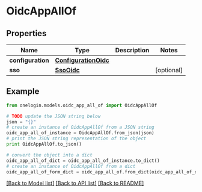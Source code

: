 # OidcAppAllOf


## Properties
Name | Type | Description | Notes
------------ | ------------- | ------------- | -------------
**configuration** | [**ConfigurationOidc**](ConfigurationOidc.md) |  | 
**sso** | [**SsoOidc**](SsoOidc.md) |  | [optional] 

## Example

```python
from onelogin.models.oidc_app_all_of import OidcAppAllOf

# TODO update the JSON string below
json = "{}"
# create an instance of OidcAppAllOf from a JSON string
oidc_app_all_of_instance = OidcAppAllOf.from_json(json)
# print the JSON string representation of the object
print OidcAppAllOf.to_json()

# convert the object into a dict
oidc_app_all_of_dict = oidc_app_all_of_instance.to_dict()
# create an instance of OidcAppAllOf from a dict
oidc_app_all_of_form_dict = oidc_app_all_of.from_dict(oidc_app_all_of_dict)
```
[[Back to Model list]](../README.md#documentation-for-models) [[Back to API list]](../README.md#documentation-for-api-endpoints) [[Back to README]](../README.md)


